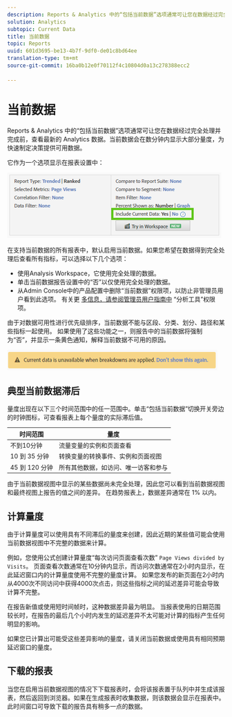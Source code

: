 ```yaml
---
description: Reports & Analytics 中的“包括当前数据”选项通常可让您在数据经过完全处理并完成前，查看最新的 Analytics 数据。当前数据会在数分钟内显示大部分量度，为快速制定决策提供可用数据。
solution: Analytics
subtopic: Current Data
title: 当前数据
topic: Reports
uuid: 601d3695-be13-4b7f-9df0-de01c8bd64ee
translation-type: tm+mt
source-git-commit: 16ba0b12e0f70112f4c10804d0a13c278388ecc2

---
```



# 当前数据

Reports &amp; Analytics 中的“包括当前数据”选项通常可让您在数据经过完全处理并完成前，查看最新的 Analytics 数据。当前数据会在数分钟内显示大部分量度，为快速制定决策提供可用数据。

它作为一个选项显示在报表设置中：

![当前数据屏幕截图](assets/current_data.png)

在支持当前数据的所有报表中，默认启用当前数据。如果您希望在数据得到完全处理后查看所有指标，可以选择以下几个选项：

* 使用Analysis Workspace，它使用完全处理的数据。
* 单击当前数据报告设置中的“否”以仅使用完全处理的数据。
* 从Admin Console中的产品配置中删除“当前数据”权限项，以防止非管理员用户看到此选项。 有关更 [多信息，请参阅管理员用户指南中](/help/admin/admin-console/permissions/analytics-tools.md) “分析工具”权限项。

由于对数据可用性进行优先级排序，当前数据不能与区段、分类、划分、路径和某些指标一起使用。 如果使用了这些功能之一，则报告中的当前数据将强制为“否”，并显示一条黄色通知，解释当前数据不可用的原因。

![当前数据通知](assets/current_data_notice.png)

## 典型当前数据滞后

量度出现在以下三个时间范围中的任一范围中。单击“包括当前数据”切换开关旁边的时钟图标，可查看报表上每个量度的实际滞后值。

| 时间范围 | 量度 |
| --- | --- |
| 不到10分钟 | 流量变量的实例和页面查看 |
| 10 到 35 分钟 | 转换变量的转换事件、实例和页面视图 |
| 45 到 120 分钟 | 所有其他数据，如访问、唯一访客和参与 |

由于当前数据视图中显示的某些数据尚未完全处理，因此您可以看到当前数据视图和最终视图上报告的值之间的差异。 在趋势报表上，数据差异通常在 1% 以内。

## 计算量度

由于计算量度可以使用具有不同滞后的量度来创建，因此近期的某些值可能会使用当前数据视图中不完整的数据来计算。

例如，您使用公式创建计算量度“每次访问页面查看次数” `Page Views divided by Visits`。 页面查看次数通常在10分钟内显示，而访问次数通常在2小时内显示，在此延迟窗口内的计算量度使用不完整的量度计算。 如果您发布的新页面在2小时内从4000次不同访问中获得4000次点击，则这些指标之间的延迟差异可能会导致计算不完整。

在报告新值或使用短时间帧时，这种数据差异最为明显。 当报表使用的日期范围较长时，在报告的最后几个小时内发生的延迟差异不太可能对计算的指标产生任何明显的影响。

如果您已计算出可能受这些差异影响的量度，请关闭当前数据或使用具有相同预期延迟窗口的量度。

## 下载的报表

当您在启用当前数据视图的情况下下载报表时，会将该报表置于队列中并生成该报表，然后返回到浏览器。如果在生成报表时收集数据，则该数据会显示在报表中。 此时间窗口可导致下载的报告具有稍多一点的数据。
